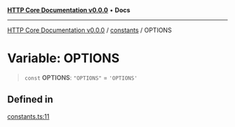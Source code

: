 [**HTTP Core Documentation v0.0.0**](../../README.md) • **Docs**

***

[HTTP Core Documentation v0.0.0](../../modules.md) / [constants](../README.md) / OPTIONS

# Variable: OPTIONS

> `const` **OPTIONS**: `"OPTIONS"` = `'OPTIONS'`

## Defined in

[constants.ts:11](https://github.com/stonemjs/http-core/blob/3497087dac965583296f5092cd519a9aa0728373/src/constants.ts#L11)
